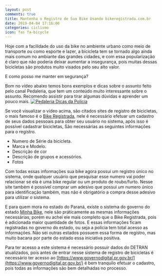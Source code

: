 ```yaml
---
layout: post
comments: true
title: Mantenha o Registro de Sua Bike Usando bikeregistrada.com.br
date: 2019-04-04 17:16:00
categories: ciclismo
icon: fas fa-bicycle
---
```


Hoje com a facilidade do uso da bike no ambiente urbano como meio de transporte ou como esporte e lazer, a bicicleta tem se tornado algo ainda mais comum no ambiante das grandes cidades, e com essa popularização é claro que não poderia deixar aumentar a insegurança, pois muitas dessas bicicletas são produtos muito visados pelo seu alto valor.  

E como posso me manter em segurança?

Bom no vídeo abaixo temos bons exemplos e dicas sobre o assunto feito pelo canal Pedaleria, que tem um conteúdo muito interessante sobre o assunto. Recomendo assistir para tirar algumas dúvidas e aprender um pouco mais.
[![Pedaleria Dicas da Polícia](https://img.youtube.com/vi/lSwczRklyig/0.jpg)](https://www.youtube.com/watch?v=lSwczRklyig)

Se você visualizar o vídeo acima, são citados sites de registro de bicicletas, o mais famoso é o [Bike Registrada](https://bikeregistrada.com.br/), nele é necessário efetuar um cadastro de seus dados pessoais para obter seu usuário no sistema, após isso é possível cadastrar bicicletas, São necessárias as seguintes informações para o registro.

- Numero de Série da bicicleta.
- Marca e Modelo.
- Descrição de cor
- Descrição de grupos e acessórios.
- Fotos

Com todas essas informações sua bike agora possui um registro único no sistema, onde qualquer usuário que pesquisar esse numero vai poder relacionar se ela é uma bike regular ou um produto de roubo/furto. Nesse site também é possível comprar um adesivo que possui um numero único para identificação também, mas não é obrigatório a compra desse adesivo para utilizar o sistema.

E para quem mora no estado do Paraná, existe o sistema do governo do estado [Minha Bike](http://www.minhabike.pr.gov.br/), nele são práticamente as mesmas informações necessárias, porém eu achei ele mais completo que o Bike Registrada, pois é adicionada maior quantidade de fotos. E essas informações ficam registradas no governo do estado, ou seja a polícia tem total acesso as informações. Não sei outras estados possuem essa forma de registro, mas muito bacana por parte do estado essa iniciativa positiva.

Para ter acesso a este sistema é necessário possuir dados do DETRAN atualizados, pois antes de entrar nesse sistema de registro de bicicletas é necessário ter acesso ao [https://www.governodigital.pr.gov.br/](https://www.governodigital.pr.gov.br/) é bem tranquilo efetuar o cadastro, pois todas as informações são bem detalhadas no processo.
